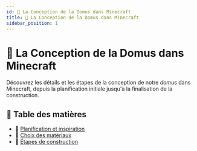 ```yaml
---
id: 🔨 La Conception de la Domus dans Minecraft
title: 🔨 La Conception de la Domus dans Minecraft
sidebar_position: 1
---
```


# 🔨 La Conception de la Domus dans Minecraft

Découvrez les détails et les étapes de la conception de notre *domus* dans Minecraft, depuis la planification initiale jusqu'à la finalisation de la construction.

## 📜 Table des matières
- 📝 [Planification et inspiration](./planification_inspiration)
- 🧱 [Choix des matériaux](./choix_materiaux)
- 🚧 [Étapes de construction](./etapes_construction)
